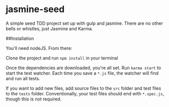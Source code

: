 # jasmine-seed

A simple seed TDD project set up with gulp and jasmine. There are no other bells or whistles, just Jasmine and Karma.

##Installation

You'll need nodeJS. From there:

Clone the project and run `npm install` in your terminal

Once the dependencies are downloaded, you're all set. Run `karma start` to start the test watcher. Each time you save a `*.js` file, the watcher will find and run all tests.

If you want to add new files, add source files to the `src` folder and test files to the `tests` folder. Conventionally, your test files should end with `*.spec.js`, though this is not required.